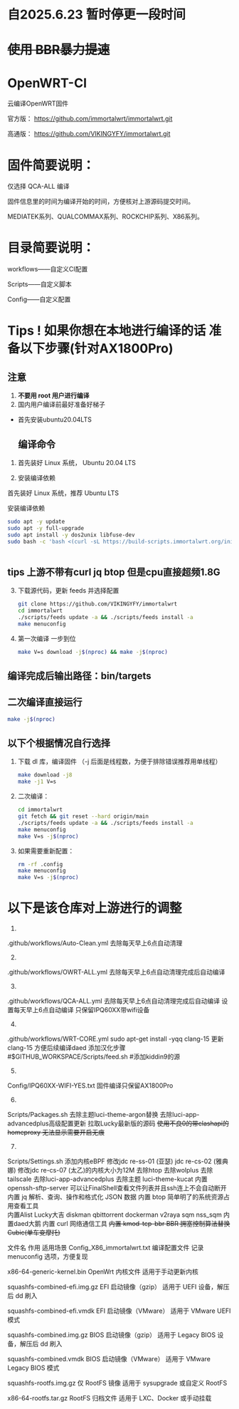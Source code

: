 # 自2025.6.23 暂时停更一段时间

# ~~使用 BBR暴力提速~~

# OpenWRT-CI

云编译OpenWRT固件

官方版：
https://github.com/immortalwrt/immortalwrt.git

高通版：
https://github.com/VIKINGYFY/immortalwrt.git

# 固件简要说明：

仅选择 QCA-ALL 编译

固件信息里的时间为编译开始的时间，方便核对上游源码提交时间。

MEDIATEK系列、QUALCOMMAX系列、ROCKCHIP系列、X86系列。

# 目录简要说明：

workflows——自定义CI配置

Scripts——自定义脚本

Config——自定义配置

# Tips ! 如果你想在本地进行编译的话 准备以下步骤(针对AX1800Pro)

## 注意

1. **不要用 root 用户进行编译**
2. 国内用户编译前最好准备好梯子

- 首先安装ubuntu20.04LTS

  ## 编译命令

1. 首先装好 Linux 系统， Ubuntu 20.04 LTS

2. 安装编译依赖

首先装好 Linux 系统，推荐 Ubuntu LTS

安装编译依赖

```bash
sudo apt -y update
sudo apt -y full-upgrade
sudo apt install -y dos2unix libfuse-dev
sudo bash -c 'bash <(curl -sL https://build-scripts.immortalwrt.org/init_build_environment.sh)'
	
```

## tips 上游不带有curl jq btop 但是cpu直接超频1.8G

3. 下载源代码，更新 feeds 并选择配置

   ```bash
   git clone https://github.com/VIKINGYFY/immortalwrt
   cd immortalwrt
   ./scripts/feeds update -a && ./scripts/feeds install -a
   make menuconfig
   
   ```

4. 第一次编译 一步到位

   ```bash
   make V=s download -j$(nproc) && make -j$(nproc)
   
   ```

## 编译完成后输出路径：bin/targets


## 二次编译直接运行

   ```bash
   make -j$(nproc)

   ```

## 以下个根据情况自行选择

1. 下载 dl 库，编译固件
   （-j 后面是线程数，为便于排除错误推荐用单线程）

   ```bash
   make download -j8
   make -j1 V=s
   ```

2. 二次编译：

   ```bash
   cd immortalwrt
   git fetch && git reset --hard origin/main
   ./scripts/feeds update -a && ./scripts/feeds install -a
   make menuconfig
   make V=s -j$(nproc)
   ```

3. 如果需要重新配置：

   ```bash
   rm -rf .config
   make menuconfig
   make V=s -j$(nproc)
   ```

# 以下是该仓库对上游进行的调整

1.
.github/workflows/Auto-Clean.yml
去除每天早上6点自动清理

2.
.github/workflows/OWRT-ALL.yml
去除每天早上6点自动清理完成后自动编译

3.
.github/workflows/QCA-ALL.yml
去除每天早上6点自动清理完成后自动编译
设置每天早上6点自动编译
只保留IPQ60XX带wifi设备

4.
.github/workflows/WRT-CORE.yml
	sudo apt-get install -yqq clang-15
更新clang-15 方便后续编译daed
添加汉化步骤
	#$GITHUB_WORKSPACE/Scripts/feed.sh
#添加kiddin9的源

5.
Config/IPQ60XX-WIFI-YES.txt
固件编译只保留AX1800Pro

6.
Scripts/Packages.sh
去除主题luci-theme-argon替换
去除luci-app-advancedplus高级配置更新
拉取Lucky最新版的源码
~~使用不良0的带clashapi的homeproxy 无法显示需要开启无痕~~

7.
Scripts/Settings.sh
添加内核eBPF
修改jdc re-ss-01 (亚瑟) jdc re-cs-02 (雅典娜) 修改jdc re-cs-07 (太乙)的内核大小为12M
去除htop 去除wolplus 去除tailscale 去除luci-app-advancedplus
去除主题 luci-theme-kucat
内置 openssh-sftp-server 可以让FinalShell查看文件列表并且ssh连上不会自动断开
内置 jq 解析、查询、操作和格式化 JSON 数据
内置 btop 简单明了的系统资源占用查看工具\
内置Alist Lucky大吉 diskman qbittorrent dockerman v2raya sqm nss_sqm
内置daed大鹅
内置 curl 网络通信工具
~~内置 kmod-tcp-bbr BBR 拥塞控制算法替换Cubic(单车变摩托)~~

文件名				作用			适用场景
Config_X86_immortalwrt.txt	编译配置文件		记录 menuconfig 选项，方便复现

x86-64-generic-kernel.bin	OpenWrt 内核文件		适用于手动更新内核

squashfs-combined-efi.img.gz	EFI 启动镜像（gzip）	适用于 UEFI 设备，解压后 dd 刷入

squashfs-combined-efi.vmdk	EFI 启动镜像（VMware）	适用于 VMware UEFI 模式

squashfs-combined.img.gz	BIOS 启动镜像（gzip）	适用于 Legacy BIOS 设备，解压后 dd 刷入

squashfs-combined.vmdk		BIOS 启动镜像（VMware）	适用于 VMware Legacy BIOS 模式

squashfs-rootfs.img.gz		仅 RootFS 镜像		适用于 sysupgrade 或自定义 RootFS

x86-64-rootfs.tar.gz		RootFS 归档文件		适用于 LXC、Docker 或手动挂载
